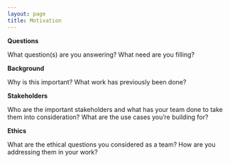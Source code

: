 ```yaml
---
layout: page
title: Motivation
---
```


**Questions**

What question(s) are you answering?
What need are you filling?

**Background**

Why is this important?
What work has previously been done?

**Stakeholders**

Who are the important stakeholders and what has your team done to take them into consideration?
What are the use cases you’re building for?

**Ethics**

What are the ethical questions you considered as a team?
How are you addressing them in your work?
